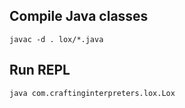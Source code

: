 ## Compile Java classes
```
javac -d . lox/*.java
```

## Run REPL
```
java com.craftinginterpreters.lox.Lox
```

